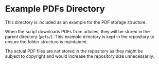 # Example PDFs Directory

This directory is included as an example for the PDF storage structure. 

When the script downloads PDFs from articles, they will be stored in the parent directory (`pdfs/`). This example directory is kept in the repository to ensure the folder structure is maintained.

The actual PDF files are not stored in the repository as they might be subject to copyright and would increase the repository size unnecessarily. 
